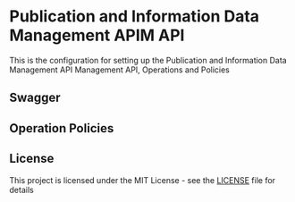 #  Publication and Information Data Management APIM API

This is the configuration for setting up the Publication and Information Data Management API Management API, Operations and Policies


## Swagger


## Operation Policies



## License

This project is licensed under the MIT License - see the [LICENSE](LICENSE) file for details

